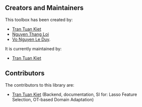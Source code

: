 ## Creators and Maintainers

This toolbox has been created by:
* [Tran Tuan Kiet](https://github.com/trtkiet)
* [Nguyen Thang Loi](https://github.com/NT-Loi)
* [Vo Nguyen Le Duy](https://vonguyenleduy.github.io/).

It is currently maintained by:

- [Tran Tuan Kiet](https://github.com/trtkiet)

## Contributors

The contributors to this library are:

* [Tran Tuan Kiet](https://github.com/trtkiet) (Backend, documentation, SI for: Lasso Feature Selection, OT-based Domain Adaptation)

